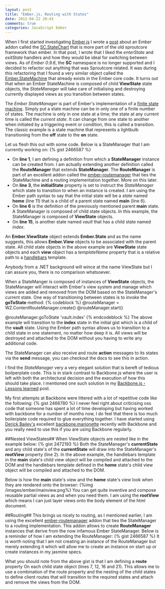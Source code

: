 ```yaml
---
layout: post
title: "Ember.js, Routing with States"
date: 2012-04-22 20:43
comments: true
categories: JavaScript Ember
---
```

When I first started investigating <a target="_blank" href="http://emberjs.com/">Ember.js</a> I wrote a <a target="_blank" href="http://www.thesoftwaresimpleton.com/blog/2012/02/28/statemachine/">post</a> about an Ember addon called the <a href="http://docs.sproutcore.com/symbols/SC.State.html" target="_blank">SC.StateChart</a> that is more part of the old sproutcore framework than ember.  In that post, I wrote that I liked the *enterState* and *exitState* handlers and how they would be ideal for switching between views.  As of *Ember 0.9.6*, the **SC** namespace is no longer supported and I decided to refactor out anything that was Sproutcore related.  It was during this refactoring that I found a very similar object called the <a href="http://docs.emberjs.com/#doc=Ember.StateManager&src=false" target="_blank">Ember.StateMachine</a> that already exists in the Ember core code. It turns out that when an Ember StateMachine is composed of child **ViewState** state objects, the *StateManager* will take care of initialising and destroying currently displayed views as you transition between states.

The *Ember StateManager* is part of Ember's implementation of a <a href="http://en.wikipedia.org/wiki/Finite-state_machine" targe="_blank">finite state machine</a>.  Simply put a state machine can be in only one of a finite number of states.  The machine is only in one state at a time;  the state at any current time is called the *current state*.  It can change from one state to another when initiated by a triggering event or condition, this is called a transition.  The classic example is a state machine that represents a lightbulb transitioning from the **off** state to the **on** state.  

Let us flesh this out with some code.  Below is a StateManager that I am currently working on:
{% gist 2466587 %}
- On **line 1**, I am defining a definition from which a **StateManager** instance can be created from.  I am actually extending another definition called the **RouteManager** that extends **StateManager**.  The **RouteManager** is part of an excellent addon called the <a href="https://github.com/ghempton/ember-routemanager" target="_blank">ember-routemanager</a> that ties the StateMachine and a routing implementation together.  More on this later.
- On **line 3**, the **initialState** property is set to instruct the *StateManager* which state to transition to when an instance is created.  I am using the Ember path syntax to say that the initial state will be a *state* named **home** (line 11) that is a child of a parent state named **main** (line 6).
- On **line 6** is the definition of the previously mentioned parent **main** state. A StateManager is composed of child state objects.  In this example, the StateManager is composed of **ViewState** objects.  
- On **line 15**, is another state named *vault* that has a child state named *index*.

An **Ember.ViewState** object extends **Ember.State** and as the name suggests, this allows **Ember.View** objects to be associated with the parent state.  All child state objects in the above example are **ViewState** state objects and each **view** object has a *templateName* property that is a relative path to a <a href="http://www.handlebarsjs.com" target="_blank">handlebars</a> template.  

Anybody from a .NET background will wince at the name ViewState but I can assure you, there is no comparison whatsoever. 

When a StateManger is composed of instances of **ViewState** objects, the StateManager will interact with Ember's view system and manage which views are added and removed from the DOM based on the StateManager's current state.  One way of transitioning between states is to invoke the **goToState** method:
{% codeblock %}
@routeManager = WZ.ContentRouteManager.create()
@routeManager.start()

@routeManager.goToState 'vault.index'
{% endcodeblock %}
The above example will transition to the **index** state in the initial gist which is a child of the **vault** state.  Using the Ember path syntax allows us to transition to a child state in one statement, no matter how deep it is.  All views will be destroyed and attached to the DOM without you having to write any additional code.

The StateManager can also receive and route **action** messages to its states via the **send** message, you can checkout the docs to see this in action.

I find the *StateManager* very a very elegant solution that is bereft of tedious boilperplate code.  This is in stark contrast to Backbone.js where the user is left with both the architectural decision and the execution of how this should take place.  I mentioned one such solution in my <a href="http://www.thesoftwaresimpleton.com/blog/2011/11/13/backbone-js---lessons-learned/" target="_blank">Backbone.js - Lessons learned</a> post.

My first attempts at Backbone were littered with a lot of repetitive code like the following:
{% gist 2466780 %}
I never feel right about criticising oss code that someone has spent a lot of time developing but having worked with backbone for a number of months now, I do feel that there is too much boilerplate code required to glue everything together.  I have started using <a href="https://twitter.com/#!/derickbailey" target="_blank">Derick Bailey's</a> excellent <a href="https://github.com/derickbailey/backbone.marionette" target="_blank">backbone.marionette</a> recently with Backbone and you really need to use this if you are using Backbone regularly. 

##Nested ViewStates##
When ViewState objects are nested like in the example below:
{% gist 2472193 %}
Both the StateManager's **currentState** and any child state's of the **currentState** will draw into the StateManager's **rootView** property (line 2).  In the above example, the handlebars template in the **main** state's child view object will be compiled and attached to the DOM and the handlebars template defined in the **home** state's child view object will be compiled and attached to the DOM.

Below is how the **main** state's view and the **home** state's view look when they are rendered onto the browser:
{%img /images/ember/mainview.png%}
You can get quite inventive and compose reusable partial views as and when you need them. I am using the **rootView** which means I can just layer views onto the body element of the html document. 

##Routing##
This brings us nicely to routing, as I mentioned earlier, I am using the excellent <a href="https://github.com/ghempton/ember-routemanager" target="_blank">ember-routemanager</a> addon that ties the StateManager to a routing implementation.  This addon allows to create **RouteManager** instances that derive from the now infamous Ember StateManager.  Below is a reminder of how I am extending the RouteManager:
{% gist 2466587 %}
It is worth noting that I am not creating an instance of the RouteManager but merely extending it which will allow me to create an instance on start up or create instances in my jasmine specs.

What you should note from the above gist is that I am defining a **route** property On each child state object (lines 7, 12, 16 and 21).  This allows me to use a combination of the route property and the nesting of the child states to define client routes that will transition to the required states and attach and remove the views from the DOM.